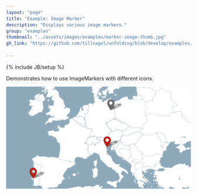 ```yaml
---
layout: "page"
title: "Example: Image Marker"
description: "Displays various image markers."
group: "examples"
thumbnail: "../assets/images/examples/marker-image-thumb.jpg"
gh_link: "https://github.com/tillnagel/unfolding/blob/develop/examples/de/fhpotsdam/unfolding/examples/marker/imagemarker/"

---
```


{% include JB/setup %}

Demonstrates how to use ImageMarkers with different icons.

![Image marker](../assets/images/examples/marker-image.jpg)

